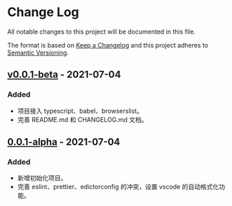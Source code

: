 # Change Log
All notable changes to this project will be documented in this file.

The format is based on [Keep a Changelog](http://keepachangelog.com/)
and this project adheres to [Semantic Versioning](http://semver.org/).

## [v0.0.1-beta] - 2021-07-04
### Added
- 项目接入 typescript、babel、browserslist。
- 完善 README.md 和 CHANGELOG.md 文档。

## [0.0.1-alpha] - 2021-07-04
### Added
- 新增初始化项目。
- 完善 eslint、prettier、edictorconfig 的冲突，设置 vscode 的自动格式化功能。

[v0.0.1-beta]: https://github.com/PureSincere/learn/compare/v0.0.1-alpha...HEAD
[0.0.1-alpha]: https://github.com/PureSincere/learn/compare/v0.0.1-alpha...v0.0.1-beta

